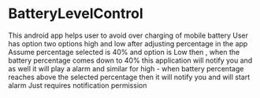 # BatteryLevelControl
This android app helps user to avoid over charging of mobile battery
User has option two options high and low after adjusting percentage in the app
Assume percentage selected is 40% and option is Low then , when the battery percentage comes down to 40% this application will notify you and as well it will play a alarm
and similar for high - when battery percentage reaches above the selected percentage then it will notify you and will start alarm
Just requires notification permission
